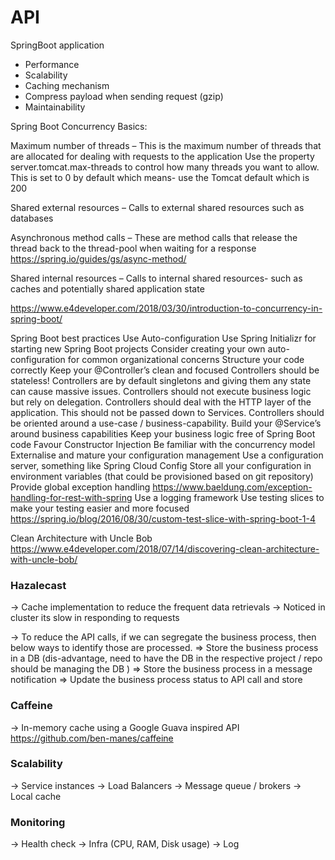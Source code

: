 # API


SpringBoot application
 - Performance
 - Scalability
 - Caching mechanism
 - Compress payload when sending request (gzip)
 - Maintainability


Spring Boot Concurrency Basics: 

Maximum number of threads – This is the maximum number of threads that are allocated for dealing with requests to the application
	Use the property server.tomcat.max-threads to control how many threads you want to allow. 
	This is set to 0 by default which means- use the Tomcat default which is 200

Shared external resources – Calls to external shared resources such as databases

Asynchronous method calls – These are method calls that release the thread back to the thread-pool when waiting for a response
	https://spring.io/guides/gs/async-method/

Shared internal resources – Calls to internal shared resources- such as caches and potentially shared application state

https://www.e4developer.com/2018/03/30/introduction-to-concurrency-in-spring-boot/


Spring Boot best practices
    Use Auto-configuration
    Use Spring Initializr for starting new Spring Boot projects
    Consider creating your own auto-configuration for common organizational concerns
    Structure your code correctly
    Keep your @Controller’s clean and focused
        Controllers should be stateless! Controllers are by default singletons and giving them any state can cause massive issues.
        Controllers should not execute business logic but rely on delegation.
        Controllers should deal with the HTTP layer of the application. This should not be passed down to Services.
        Controllers should be oriented around a use-case / business-capability.
    Build your @Service’s around business capabilities
    Keep your business logic free of Spring Boot code
    Favour Constructor Injection
    Be familiar with the concurrency model
    Externalise and mature your configuration management
        Use a configuration server, something like Spring Cloud Config
        Store all your configuration in environment variables (that could be provisioned based on git repository)
    Provide global exception handling
        https://www.baeldung.com/exception-handling-for-rest-with-spring
    Use a logging framework
    Use testing slices to make your testing easier and more focused
        https://spring.io/blog/2016/08/30/custom-test-slice-with-spring-boot-1-4

Clean Architecture with Uncle Bob
https://www.e4developer.com/2018/07/14/discovering-clean-architecture-with-uncle-bob/


### Hazalecast 

-> Cache implementation to reduce the frequent data retrievals
-> Noticed in cluster its slow in responding to requests

-> To reduce the API calls, if we can segregate the business process, then below ways to identify those are processed.
=> Store the business process in a DB (dis-advantage, need to have the DB in the respective project / repo should be managing the DB )
=> Store the business process in a message notification 
=> Update the business process status to API call and store 

### Caffeine

-> In-memory cache using a Google Guava inspired API https://github.com/ben-manes/caffeine

### Scalability

-> Service instances
-> Load Balancers
-> Message queue / brokers
-> Local cache

### Monitoring
-> Health check 
-> Infra (CPU, RAM, Disk usage) 
-> Log 